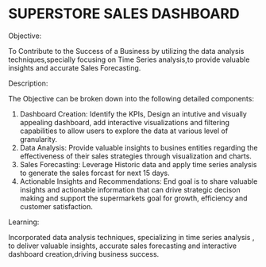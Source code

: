 # SUPERSTORE SALES DASHBOARD

Objective:

To Contribute to the Success of a Business by utilizing the data analysis techniques,specially focusing on Time Series analysis,to provide valuable insights 
and accurate Sales Forecasting.


Description:

The Objective can be broken down into the following detailed components:
1. Dashboard Creation: Identify the KPIs, Design an intutive and visually appealing dashboard, add interactive visualizations and filtering capabilities to
   allow users to explore the data at various level of granularity.
2. Data Analysis: Provide valuable insights to busines entities regarding the effectiveness of their sales strategies through visualization and charts.
3. Sales Forecasting: Leverage Historic data and apply time series analysis to generate the sales forcast for next 15 days.
4. Actionable Insights and Recommendations: End goal is to share valuable insights and actionable information that can drive strategic decison making and support
   the supermarkets goal for growth, efficiency and customer satisfaction.

Learning:

Incorporated data analysis techniques, specializing in time series analysis , to deliver valuable insights, accurate sales forecasting and interactive dashboard 
creation,driving business success.
